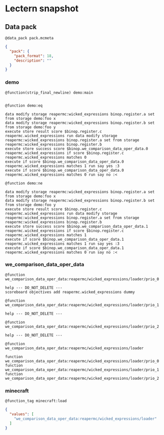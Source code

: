 # Lectern snapshot

## Data pack

`@data_pack pack.mcmeta`

```json
{
  "pack": {
    "pack_format": 18,
    "description": ""
  }
}
```

### demo

`@function(strip_final_newline) demo:main`

```mcfunction

```

`@function demo:eq`

```mcfunction
data modify storage reapermc:wicked_expressions binop.register.a set from storage demo:foo x
data modify storage reapermc:wicked_expressions binop.register.b set from storage demo:foo y
execute store result score $binop.register.c reapermc.wicked_expressions run data modify storage reapermc:wicked_expressions binop.register.a set from storage reapermc:wicked_expressions binop.register.b
execute store success score $binop.we_comparison_data_oper_data.0 reapermc.wicked_expressions if score $binop.register.c reapermc.wicked_expressions matches 0
execute if score $binop.we_comparison_data_oper_data.0 reapermc.wicked_expressions matches 1 run say yes :3
execute if score $binop.we_comparison_data_oper_data.0 reapermc.wicked_expressions matches 0 run say no :<
```

`@function demo:ne`

```mcfunction
data modify storage reapermc:wicked_expressions binop.register.a set from storage demo:foo x
data modify storage reapermc:wicked_expressions binop.register.b set from storage demo:foo y
execute store result score $binop.register.c reapermc.wicked_expressions run data modify storage reapermc:wicked_expressions binop.register.a set from storage reapermc:wicked_expressions binop.register.b
execute store success score $binop.we_comparison_data_oper_data.1 reapermc.wicked_expressions if score $binop.register.c reapermc.wicked_expressions matches 1
execute if score $binop.we_comparison_data_oper_data.1 reapermc.wicked_expressions matches 1 run say yes :3
execute if score $binop.we_comparison_data_oper_data.1 reapermc.wicked_expressions matches 0 run say no :<
```

### we_comparison_data_oper_data

`@function we_comparison_data_oper_data:reapermc/wicked_expressions/loader/prio_0`

```mcfunction
help --- DO_NOT_DELETE ---
scoreboard objectives add reapermc.wicked_expressions dummy
```

`@function we_comparison_data_oper_data:reapermc/wicked_expressions/loader/prio_1`

```mcfunction
help --- DO_NOT_DELETE ---
```

`@function we_comparison_data_oper_data:reapermc/wicked_expressions/loader/prio_2`

```mcfunction
help --- DO_NOT_DELETE ---
```

`@function we_comparison_data_oper_data:reapermc/wicked_expressions/loader`

```mcfunction
function we_comparison_data_oper_data:reapermc/wicked_expressions/loader/prio_0
function we_comparison_data_oper_data:reapermc/wicked_expressions/loader/prio_1
function we_comparison_data_oper_data:reapermc/wicked_expressions/loader/prio_2
```

### minecraft

`@function_tag minecraft:load`

```json
{
  "values": [
    "we_comparison_data_oper_data:reapermc/wicked_expressions/loader"
  ]
}
```
